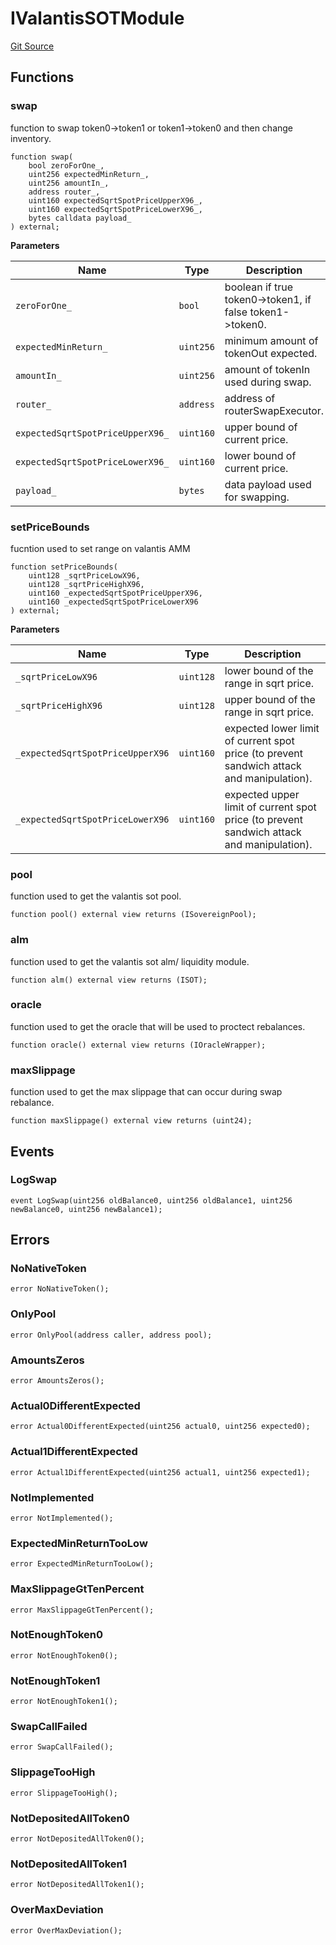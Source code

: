 # IValantisSOTModule
[Git Source](https://github.com/ArrakisFinance/arrakis-modular/blob/9091a6ee814f061039fd7b968feddb93bbdf1110/src/interfaces/IValantisSOTModule.sol)


## Functions
### swap

function to swap token0->token1 or token1->token0 and then change
inventory.


```solidity
function swap(
    bool zeroForOne_,
    uint256 expectedMinReturn_,
    uint256 amountIn_,
    address router_,
    uint160 expectedSqrtSpotPriceUpperX96_,
    uint160 expectedSqrtSpotPriceLowerX96_,
    bytes calldata payload_
) external;
```
**Parameters**

|Name|Type|Description|
|----|----|-----------|
|`zeroForOne_`|`bool`|boolean if true token0->token1, if false token1->token0.|
|`expectedMinReturn_`|`uint256`|minimum amount of tokenOut expected.|
|`amountIn_`|`uint256`|amount of tokenIn used during swap.|
|`router_`|`address`|address of routerSwapExecutor.|
|`expectedSqrtSpotPriceUpperX96_`|`uint160`|upper bound of current price.|
|`expectedSqrtSpotPriceLowerX96_`|`uint160`|lower bound of current price.|
|`payload_`|`bytes`|data payload used for swapping.|


### setPriceBounds

fucntion used to set range on valantis AMM


```solidity
function setPriceBounds(
    uint128 _sqrtPriceLowX96,
    uint128 _sqrtPriceHighX96,
    uint160 _expectedSqrtSpotPriceUpperX96,
    uint160 _expectedSqrtSpotPriceLowerX96
) external;
```
**Parameters**

|Name|Type|Description|
|----|----|-----------|
|`_sqrtPriceLowX96`|`uint128`|lower bound of the range in sqrt price.|
|`_sqrtPriceHighX96`|`uint128`|upper bound of the range in sqrt price.|
|`_expectedSqrtSpotPriceUpperX96`|`uint160`|expected lower limit of current spot price (to prevent sandwich attack and manipulation).|
|`_expectedSqrtSpotPriceLowerX96`|`uint160`|expected upper limit of current spot price (to prevent sandwich attack and manipulation).|


### pool

function used to get the valantis sot pool.


```solidity
function pool() external view returns (ISovereignPool);
```

### alm

function used to get the valantis sot alm/ liquidity module.


```solidity
function alm() external view returns (ISOT);
```

### oracle

function used to get the oracle that
will be used to proctect rebalances.


```solidity
function oracle() external view returns (IOracleWrapper);
```

### maxSlippage

function used to get the max slippage that
can occur during swap rebalance.


```solidity
function maxSlippage() external view returns (uint24);
```

## Events
### LogSwap

```solidity
event LogSwap(uint256 oldBalance0, uint256 oldBalance1, uint256 newBalance0, uint256 newBalance1);
```

## Errors
### NoNativeToken



```solidity
error NoNativeToken();
```

### OnlyPool

```solidity
error OnlyPool(address caller, address pool);
```

### AmountsZeros

```solidity
error AmountsZeros();
```

### Actual0DifferentExpected

```solidity
error Actual0DifferentExpected(uint256 actual0, uint256 expected0);
```

### Actual1DifferentExpected

```solidity
error Actual1DifferentExpected(uint256 actual1, uint256 expected1);
```

### NotImplemented

```solidity
error NotImplemented();
```

### ExpectedMinReturnTooLow

```solidity
error ExpectedMinReturnTooLow();
```

### MaxSlippageGtTenPercent

```solidity
error MaxSlippageGtTenPercent();
```

### NotEnoughToken0

```solidity
error NotEnoughToken0();
```

### NotEnoughToken1

```solidity
error NotEnoughToken1();
```

### SwapCallFailed

```solidity
error SwapCallFailed();
```

### SlippageTooHigh

```solidity
error SlippageTooHigh();
```

### NotDepositedAllToken0

```solidity
error NotDepositedAllToken0();
```

### NotDepositedAllToken1

```solidity
error NotDepositedAllToken1();
```

### OverMaxDeviation

```solidity
error OverMaxDeviation();
```

